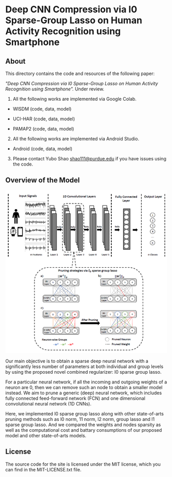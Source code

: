 # Deep CNN Compression via l0 Sparse-Group Lasso on Human Activity Recognition using Smartphone 

## About
This directory contains the code and resources of the following paper:

*"Deep CNN Compression via l0 Sparse-Group Lasso on Human Activity Recognition using Smartphone".* Under review.

1. All the following works are implemented via Google Colab.

 - WISDM (code, data, model)

 - UCI-HAR (code, data, model)

 - PAMAP2 (code, data, model)

2. All the following works are implemented via Android Studio.
 - Android (code, data, model)
 
3. Please contact Yubo Shao shao111@purdue.edu if you have issues using the code.

## Overview of the Model

<img src="./figure/prune-model.png" width="600">

Our main objective is to obtain a sparse deep neural network with a significantly less number of parameters at both individual and group levels by using the proposed novel combined regularizer: l0 sparse group lasso.

For a particular neural network, if all the incoming and outgoing weights of a neuron are 0, then we can remove such an node to obtain a smaller model instead. We aim to prune a generic (deep) neural network, which includes fully connected feed-forward network (FCN) and one dimensional convolutional neural network (1D CNNs).

Here, we implemented l0 sparse group lasso along with other state-of-arts pruning methods such as l0 norm, 11 norm, l2 norm, group lasso and l1 sparse group lasso. And we compared the weights and nodes sparsity as well as the computational cost and battary consumptions of our proposed model and other state-of-arts models.

## License
The source code for the site is licensed under the MIT license, which you can find in the MIT-LICENSE.txt file.
